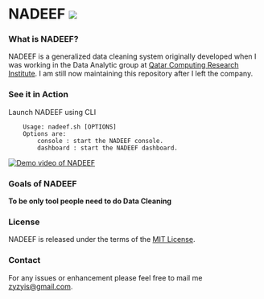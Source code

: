 
# NADEEF <img src="https://travis-ci.org/Qatar-Computing-Research-Institute/NADEEF.png" /> 

### What is NADEEF?

NADEEF is a generalized data cleaning system originally developed when I was working in the Data Analytic group at [Qatar Computing Research Institute](da.qcri.org). I am still now maintaining this repository after I left the company.

### See it in Action

Launch NADEEF using CLI 
```
    Usage: nadeef.sh [OPTIONS]
    Options are:
        console : start the NADEEF console.
        dashboard : start the NADEEF dashboard.
```

[![Demo video of NADEEF](http://img.youtube.com/vi/afZZ-iYXRUM/0.jpg)](http://www.youtube.com/watch?v=afZZ-iYXRUM)
### Goals of NADEEF

**To be only tool people need to do Data Cleaning**

### License

NADEEF is released under the terms of the [MIT License](http://opensource.org/licenses/MIT).

### Contact

For any issues or enhancement please feel free to mail me [zyzyis@gmail.com](mailto:zyzyis@gmail.com). 


